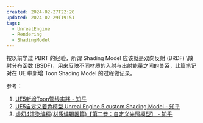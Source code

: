 ```yaml
---
created: 2024-02-27T22:20
updated: 2024-02-29T19:51
tags:
  - UnrealEngine
  - Rendering
  - ShadingModel
---
```

按以前学过 PBRT 的经验，所谓 Shading Model 应该就是双向反射 (BRDF) \散射分布函数 (BSDF)，用来反映不同材质的入射与出射能量之间的关系，此篇笔记对在 UE 中新增 Toon Shading Model 的过程做记录。


参考：
1. [UE5新增Toon管线实践 - 知乎](https://zhuanlan.zhihu.com/p/647312365)
2. [UE5自定义着色模型 Unreal Engine 5 custom Shading Model - 知乎](https://zhuanlan.zhihu.com/p/404857208)
3. [虚幻4渲染编程(材质编辑器篇)【第二卷：自定义光照模型】 - 知乎](https://zhuanlan.zhihu.com/p/36840778)